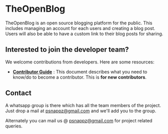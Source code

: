 # TheOpenBlog
TheOpenBlog is an open source blogging platform for the public. This includes managing an account for each users and creating a blog post. Users will also be able to have a custom link to their blog posts for sharing.

## Interested to join the developer team?
We welcome contributions from developers. Here are some resources:
  * [**Contributor Guide**](/docs/contribute.md) : This document describes what you need to know/do to become a contributor. This is **for new contributors**.
  
## Contact
A whatsapp group is there which has all the team members of the project. Just drop a mail at psnappz@gmail.com and we'll add you to the group.

Alternately you can mail us @ psnappz@gmail.com for project related queries.
